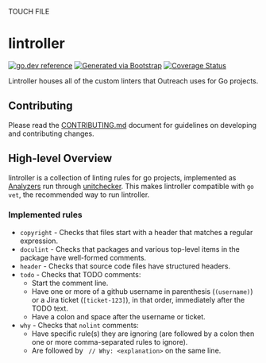 TOUCH FILE

# lintroller
[![go.dev reference](https://img.shields.io/badge/go.dev-reference-007d9c?logo=go&logoColor=white)](https://pkg.go.dev/github.com/getoutreach/lintroller)
[![Generated via Bootstrap](https://img.shields.io/badge/Outreach-Bootstrap-%235951ff)](https://github.com/getoutreach/bootstrap)
[![Coverage Status](https://coveralls.io/repos/github/getoutreach/lintroller/badge.svg?branch=main)](https://coveralls.io/github//getoutreach/lintroller?branch=main)
<!-- <<Stencil::Block(extraBadges)>> -->

<!-- <</Stencil::Block>> -->

Lintroller houses all of the custom linters that Outreach uses for Go projects.

## Contributing

Please read the [CONTRIBUTING.md](CONTRIBUTING.md) document for guidelines on developing and contributing changes.

## High-level Overview

<!-- <<Stencil::Block(overview)>> -->

lintroller is a collection of linting rules for go projects, implemented as
[Analyzers](https://pkg.go.dev/golang.org/x/tools@v0.1.12/go/analysis#Analyzer)
run through
[unitchecker](https://pkg.go.dev/golang.org/x/tools/go/analysis/unitchecker).
This makes lintroller compatible with `go vet`, the recommended way to run lintroller.

### Implemented rules

- `copyright` - Checks that files start with a header that matches a regular expression.
- `doculint` - Checks that packages and various top-level items in the package have well-formed comments.
- `header` - Checks that source code files have structured headers.
- `todo` - Checks that TODO comments:
  - Start the comment line.
  - Have one or more of a github username in parenthesis (`(username)`) or a Jira ticket (`[ticket-123]`), in that order, immediately after the TODO text.
  - Have a colon and space after the username or ticket.
- `why` - Checks that `nolint` comments:
  - Have specific rule(s) they are ignoring (are followed by a colon then one or more comma-separated rules to ignore).
  - Are followed by ` // Why: <explanation>` on the same line.

<!-- <</Stencil::Block>> -->
